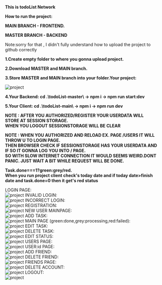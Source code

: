 <strong>This is todoList Network</strong>

<strong>How to run the project:</strong>
<strong><p>MAIN BRANCH - FRONTEND.</p></strong>
<strong><p>MASTER BRANCH - BACKEND</p></strong>
<p>Note:sorry for that , I didn't fully understand how to upload the project to github correctly</p>
<strong><p>1.Create empty folder to where you gonna upload project.</p></strong>
<strong><p>2.Download MASTER and MAIN branch.</p></strong>
<strong><p>3.Store MASTER and MAIN branch into your folder.Your project:</p></strong>

![project](https://github.com/MemeBelarusGuy/todoList/blob/main/img/project.png)
<strong><p>4.Your Backend: cd .\todoList-master\ -> npm i -> npm run start:dev</p></strong>
<strong><p>5.Your Client: cd .\todoList-main\ -> npm i -> npm run dev</p></strong>

<strong><p>NOTE : AFTER YOU AUTHORIZED/REGISTER YOUR USERDATA WILL STORE AT SESSION STORAGE.<br>
WHEN YOU LOGOUT SESSIONSTORAGE WILL BE CLEAR</p></strong>
<strong><p>NOTE : WHEN YOU AUTHORIZED AND RELOAD EX. PAGE /USERS IT WILL THROW U TO LOGIN PAGE.<br>
THEN BROWSER CHECK IF SESSIONSTORAGE HAS YOUR USERDATA AND IF SO IT GONNA LOG YOU INTO / PAGE.<br>
SO WITH SLOW INTERNET CONNECTION IT WOULD SEEMS WEIRD.DONT PANIC. JUST WAIT A BIT WHILE REQUEST WILL BE DONE.</p></strong>
<strong><p>Task.done===1?green:grey/red.<br>
When you run project client check's today date and if today date>finish date and task.done=0 then it get's red status</p></strong>

LOGIN PAGE:<br>
![project](https://github.com/MemeBelarusGuy/todoList/blob/main/img/login.png)
INVALID LOGIN:<br>
![project](https://github.com/MemeBelarusGuy/todoList/blob/main/img/invalid_login.png)
INCORRECT LOGIN:<br>
![project](https://github.com/MemeBelarusGuy/todoList/blob/main/img/incorrect_login.png)
REGISTRATION:<br>
![project](https://github.com/MemeBelarusGuy/todoList/blob/main/img/user_exist.png)
NEW USER MAINPAGE:<br>
![project](https://github.com/MemeBelarusGuy/todoList/blob/main/img/mainPage_new.png)
ADD TASK:<br>
![project](https://github.com/MemeBelarusGuy/todoList/blob/main/img/addTask.png)
MAIN PAGE (green:done,grey:processing,red:failed):<br>
![project](https://github.com/MemeBelarusGuy/todoList/blob/main/img/primeTasks.png)
EDIT TASK:<br>
![project](https://github.com/MemeBelarusGuy/todoList/blob/main/img/onEditTask.png)
DELETE TASK:<br>
![project](https://github.com/MemeBelarusGuy/todoList/blob/main/img/taskDeleted.png)
EDIT STATUS:<br>
![project](https://github.com/MemeBelarusGuy/todoList/blob/main/img/editStatus.png)
USERS PAGE:<br>
![project](https://github.com/MemeBelarusGuy/todoList/blob/main/img/users.png)
USER:id PAGE:<br>
![project](https://github.com/MemeBelarusGuy/todoList/blob/main/img/user.png)
ADD FRIEND:<br>
![project](https://github.com/MemeBelarusGuy/todoList/blob/main/img/addFriend.png)
DELETE FRIEND:<br>
![project](https://github.com/MemeBelarusGuy/todoList/blob/main/img/deleteFriend.png)
FRIENDS PAGE:<br>
![project](https://github.com/MemeBelarusGuy/todoList/blob/main/img/friends.png)
DELETE ACCOUNT:<br>
![project](https://github.com/MemeBelarusGuy/todoList/blob/main/img/deleteAccount.png)
LOGOUT:<br>
![project](https://github.com/MemeBelarusGuy/todoList/blob/main/img/logout.png)
